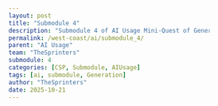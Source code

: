 ```yaml
---
layout: post
title: "Submodule 4"
description: "Submodule 4 of AI Usage Mini-Quest of Generating the Itinerary"
permalink: /west-coast/ai/submodule_4/
parent: "AI Usage"
team: "TheSprinters"
submodule: 4
categories: [CSP, Submodule, AIUsage]
tags: [ai, submodule, Generation]
author: "TheSprinters"
date: 2025-10-21
---
```

<!DOCTYPE html>
<html lang="en">
<head>
    <meta charset="UTF-8">
    <meta name="viewport" content="width=device-width, initial-scale=1.0">
    <title>West Coast Trip Planner</title>
    <style>
        * {
            margin: 0;
            padding: 0;
            box-sizing: border-box;
        }

        body {
            background: linear-gradient(135deg, #667eea 0%, #764ba2 100%);
            color: #e4e4e7;
            font-family: 'Segoe UI', Tahoma, Geneva, Verdana, sans-serif;
            line-height: 1.7;
            padding: 40px 20px;
            min-height: 100vh;
        }

        .container {
            max-width: 900px;
            margin: 0 auto;
        }

        h1 {
            color: #ffffff;
            font-size: 2.8em;
            margin-bottom: 20px;
            text-align: center;
            font-weight: 700;
            text-shadow: 2px 2px 4px rgba(0,0,0,0.3);
        }

        .subtitle {
            text-align: center;
            color: #f0e7ff;
            font-size: 1.2em;
            margin-bottom: 40px;
        }

        .progress-container {
            background: rgba(255, 255, 255, 0.15);
            height: 8px;
            border-radius: 10px;
            overflow: hidden;
            margin-bottom: 50px;
            backdrop-filter: blur(10px);
        }

        .progress-bar {
            height: 100%;
            background: linear-gradient(90deg, #10b981, #34d399);
            transition: width 0.5s ease;
            width: 0%;
        }

        .step-indicator {
            display: flex;
            justify-content: space-between;
            margin-bottom: 40px;
            flex-wrap: wrap;
            gap: 10px;
        }

        .step-dot {
            width: 40px;
            height: 40px;
            border-radius: 50%;
            background: rgba(255, 255, 255, 0.2);
            display: flex;
            align-items: center;
            justify-content: center;
            font-weight: 600;
            transition: all 0.3s;
            border: 2px solid transparent;
        }

        .step-dot.active {
            background: #10b981;
            border-color: #ffffff;
            transform: scale(1.2);
        }

        .step-dot.completed {
            background: #34d399;
        }

        .step-section {
            background: rgba(255, 255, 255, 0.95);
            color: #1f2937;
            padding: 40px;
            border-radius: 20px;
            margin-bottom: 30px;
            box-shadow: 0 10px 40px rgba(0,0,0,0.2);
            display: none;
        }

        .step-section.active {
            display: block;
            animation: fadeIn 0.5s;
        }

        @keyframes fadeIn {
            from {
                opacity: 0;
                transform: translateY(20px);
            }
            to {
                opacity: 1;
                transform: translateY(0);
            }
        }

        h2 {
            color: #667eea;
            font-size: 2em;
            margin-bottom: 15px;
            font-weight: 600;
        }

        .step-description {
            color: #6b7280;
            font-size: 1.1em;
            margin-bottom: 30px;
        }

        .selection-grid {
            display: grid;
            grid-template-columns: repeat(auto-fit, minmax(250px, 1fr));
            gap: 20px;
            margin: 25px 0;
        }

        .selection-card {
            background: white;
            padding: 25px;
            border-radius: 15px;
            border: 3px solid #e5e7eb;
            cursor: pointer;
            transition: all 0.3s;
            text-align: center;
        }

        .selection-card:hover {
            border-color: #667eea;
            transform: translateY(-5px);
            box-shadow: 0 8px 20px rgba(102, 126, 234, 0.3);
        }

        .selection-card.selected {
            border-color: #667eea;
            background: #eef2ff;
        }

        .selection-card.disabled {
            opacity: 0.5;
            cursor: not-allowed;
        }

        .selection-card h3 {
            color: #374151;
            font-size: 1.3em;
            margin-bottom: 8px;
        }

        .selection-card p {
            color: #6b7280;
            font-size: 0.95em;
        }

        .card-icon {
            font-size: 3em;
            margin-bottom: 15px;
        }

        .button-group {
            display: flex;
            gap: 15px;
            justify-content: flex-end;
            margin-top: 30px;
        }

        .btn {
            padding: 14px 35px;
            border: none;
            border-radius: 10px;
            font-size: 1.1em;
            font-weight: 600;
            cursor: pointer;
            transition: all 0.3s;
        }

        .btn-primary {
            background: linear-gradient(135deg, #667eea, #764ba2);
            color: white;
        }

        .btn-primary:hover:not(:disabled) {
            transform: translateY(-2px);
            box-shadow: 0 6px 20px rgba(102, 126, 234, 0.4);
        }

        .btn-secondary {
            background: #e5e7eb;
            color: #374151;
        }

        .btn-secondary:hover {
            background: #d1d5db;
        }

        .btn:disabled {
            opacity: 0.5;
            cursor: not-allowed;
        }

        .itinerary-preview {
            background: linear-gradient(135deg, #f9fafb, #eef2ff);
            padding: 30px;
            border-radius: 15px;
            margin-top: 30px;
        }

        .itinerary-preview h3 {
            color: #667eea;
            font-size: 1.5em;
            margin-bottom: 20px;
            text-align: center;
        }

        .destination-card {
            background: white;
            padding: 20px;
            border-radius: 12px;
            margin-bottom: 15px;
            border-left: 4px solid #667eea;
        }

        .destination-card h4 {
            color: #374151;
            font-size: 1.2em;
            margin-bottom: 10px;
        }

        .destination-details {
            display: flex;
            gap: 20px;
            flex-wrap: wrap;
            color: #6b7280;
            font-size: 0.95em;
        }

        .detail-item {
            display: flex;
            align-items: center;
            gap: 8px;
        }

        .summary-section {
            background: white;
            padding: 25px;
            border-radius: 12px;
            margin-top: 20px;
        }

        .summary-section h4 {
            color: #667eea;
            font-size: 1.2em;
            margin-bottom: 15px;
        }

        textarea {
            width: 100%;
            padding: 15px;
            border: 2px solid #e5e7eb;
            border-radius: 10px;
            font-family: inherit;
            font-size: 1em;
            resize: vertical;
            min-height: 120px;
            transition: border-color 0.3s;
        }

        textarea:focus {
            outline: none;
            border-color: #667eea;
        }

        .selection-count {
            color: #667eea;
            font-size: 0.95em;
            margin-top: 10px;
            font-weight: 500;
        }
    </style>
</head>
<body>
    <div class="container">
        <h1>🌴 West Coast Trip Planner</h1>
        <p class="subtitle">Plan your dream vacation step by step!</p>

        <div class="progress-container">
            <div class="progress-bar" id="progressBar"></div>
        </div>

        <div class="step-indicator">
            <div class="step-dot active" id="dot1">1</div>
            <div class="step-dot" id="dot2">2</div>
            <div class="step-dot" id="dot3">3</div>
            <div class="step-dot" id="dot4">4</div>
            <div class="step-dot" id="dot5">5</div>
        </div>

        <!-- Step 1: Choose Destinations -->
        <div class="step-section active" id="step1">
            <h2>Step 1: Choose Your Destinations</h2>
            <p class="step-description">Select 3 cities you want to visit on your West Coast adventure!</p>
            <p class="selection-count" id="destCount">Selected: 0/3</p>

            <div class="selection-grid">
                <div class="selection-card" data-destination="San Francisco, CA">
                    <div class="card-icon">🌉</div>
                    <h3>San Francisco</h3>
                    <p>Golden Gate Bridge, cable cars, tech hub</p>
                </div>
                <div class="selection-card" data-destination="Los Angeles, CA">
                    <div class="card-icon">🎬</div>
                    <h3>Los Angeles</h3>
                    <p>Hollywood, beaches, entertainment</p>
                </div>
                <div class="selection-card" data-destination="San Diego, CA">
                    <div class="card-icon">🏖️</div>
                    <h3>San Diego</h3>
                    <p>Perfect weather, beaches, zoo</p>
                </div>
                <div class="selection-card" data-destination="Portland, OR">
                    <div class="card-icon">🌲</div>
                    <h3>Portland</h3>
                    <p>Food scene, nature, quirky culture</p>
                </div>
                <div class="selection-card" data-destination="Seattle, WA">
                    <div class="card-icon">☕</div>
                    <h3>Seattle</h3>
                    <p>Space Needle, coffee, tech culture</p>
                </div>
                <div class="selection-card" data-destination="Las Vegas, NV">
                    <div class="card-icon">🎰</div>
                    <h3>Las Vegas</h3>
                    <p>Entertainment, shows, nightlife</p>
                </div>
            </div>

            <div class="button-group">
                <button class="btn btn-primary" id="nextFromDest" disabled>Next Step</button>
            </div>
        </div>

        <!-- Step 2: Choose Transportation -->
        <div class="step-section" id="step2">
            <h2>Step 2: Choose Your Transportation</h2>
            <p class="step-description">How do you want to travel between destinations?</p>

            <div class="selection-grid">
                <div class="selection-card" data-transport="Drive">
                    <div class="card-icon">🚗</div>
                    <h3>Drive</h3>
                    <p>Flexible, scenic routes, road trip vibes</p>
                </div>
                <div class="selection-card" data-transport="Fly">
                    <div class="card-icon">✈️</div>
                    <h3>Fly</h3>
                    <p>Fast, convenient, save time</p>
                </div>
                <div class="selection-card" data-transport="Train">
                    <div class="card-icon">🚂</div>
                    <h3>Take the Train</h3>
                    <p>Relaxing, scenic, eco-friendly</p>
                </div>
                <div class="selection-card" data-transport="Bus">
                    <div class="card-icon">🚌</div>
                    <h3>Take the Bus</h3>
                    <p>Budget-friendly, meet people</p>
                </div>
            </div>

            <div class="button-group">
                <button class="btn btn-secondary" id="backFromTransport">Back</button>
                <button class="btn btn-primary" id="nextFromTransport" disabled>Next Step</button>
            </div>
        </div>

        <!-- Step 3: Choose Accommodations -->
        <div class="step-section" id="step3">
            <h2>Step 3: Choose Your Accommodations</h2>
            <p class="step-description">Where will you stay during your trip?</p>

            <div class="selection-grid">
                <div class="selection-card" data-accommodation="Hotel">
                    <div class="card-icon">🏨</div>
                    <h3>Hotel</h3>
                    <p>Comfortable, amenities, room service</p>
                </div>
                <div class="selection-card" data-accommodation="Hostel">
                    <div class="card-icon">🛏️</div>
                    <h3>Hostel</h3>
                    <p>Budget-friendly, social, meet travelers</p>
                </div>
                <div class="selection-card" data-accommodation="Airbnb">
                    <div class="card-icon">🏠</div>
                    <h3>Airbnb</h3>
                    <p>Home away from home, local experience</p>
                </div>
                <div class="selection-card" data-accommodation="Camping">
                    <div class="card-icon">⛺</div>
                    <h3>Camping</h3>
                    <p>Adventure, nature, budget-friendly</p>
                </div>
            </div>

            <div class="button-group">
                <button class="btn btn-secondary" id="backFromAccommodation">Back</button>
                <button class="btn btn-primary" id="nextFromAccommodation" disabled>Generate Itinerary</button>
            </div>
        </div>

        <!-- Step 4: Generate Itinerary -->
        <div class="step-section" id="step4">
            <h2>Step 4: Your Custom Itinerary</h2>
            <p class="step-description">Here's your personalized West Coast trip plan!</p>

            <div id="itineraryPreview" class="itinerary-preview"></div>

            <div class="summary-section">
                <h4>💡 Trip Planning Notes</h4>
                <p style="margin-bottom: 15px; color: #6b7280;">Jot down ideas to make your trip better, save money, or be more eco-friendly:</p>
                <textarea id="tripNotes" placeholder="Example: Research free activities, bring reusable water bottles, look for local farmers markets..."></textarea>
            </div>

            <div class="button-group">
                <button class="btn btn-secondary" id="backFromItinerary">Back</button>
                <button class="btn btn-primary" id="nextFromItinerary">Share & Discuss</button>
            </div>
        </div>

        <!-- Step 5: Share Your Itinerary -->
        <div class="step-section" id="step5">
            <h2>Step 5: Share Your Itinerary</h2>
            <p class="step-description">Share your trip plan and discuss improvements with classmates!</p>

            <div class="summary-section">
                <h4>🌟 Your Trip Summary</h4>
                <div id="finalSummary"></div>
            </div>

            <div class="summary-section">
                <h4>💬 Discussion Questions</h4>
                <p style="margin-bottom: 15px; color: #6b7280;">Discuss these with your classmates:</p>
                <ul style="color: #6b7280; margin-left: 20px; line-height: 2;">
                    <li>What are some things you can do to make your trip more enjoyable?</li>
                    <li>What are some things you can do to save money?</li>
                    <li>What are some things you can do to make your trip more environmentally friendly?</li>
                    <li>How does your itinerary compare to your classmates?</li>
                </ul>
            </div>

            <div class="summary-section">
                <h4>✍️ Reflection</h4>
                <p style="margin-bottom: 15px; color: #6b7280;">After discussing with classmates, write what you learned or how you'd improve your trip:</p>
                <textarea id="reflection" placeholder="What did you learn from your classmates? What would you change about your itinerary?"></textarea>
            </div>

            <div class="button-group">
                <button class="btn btn-secondary" id="backFromShare">Back</button>
                <button class="btn btn-primary" id="restartBtn">Plan Another Trip 🎉</button>
            </div>
        </div>
    </div>

    <script>
        let currentStep = 1;
        let selectedDestinations = [];
        let selectedTransport = '';
        let selectedAccommodation = '';

        // Destination selection
        const destCards = document.querySelectorAll('[data-destination]');
        destCards.forEach(card => {
            card.addEventListener('click', function() {
                const dest = this.dataset.destination;
                
                if (this.classList.contains('selected')) {
                    this.classList.remove('selected');
                    selectedDestinations = selectedDestinations.filter(d => d !== dest);
                } else if (selectedDestinations.length < 3) {
                    this.classList.add('selected');
                    selectedDestinations.push(dest);
                }

                if (selectedDestinations.length === 3) {
                    destCards.forEach(c => {
                        if (!c.classList.contains('selected')) {
                            c.classList.add('disabled');
                        }
                    });
                } else {
                    destCards.forEach(c => c.classList.remove('disabled'));
                }

                document.getElementById('destCount').textContent = `Selected: ${selectedDestinations.length}/3`;
                document.getElementById('nextFromDest').disabled = selectedDestinations.length !== 3;
            });
        });

        document.getElementById('nextFromDest').addEventListener('click', () => nextStep());

        // Transportation selection
        const transportCards = document.querySelectorAll('[data-transport]');
        transportCards.forEach(card => {
            card.addEventListener('click', function() {
                transportCards.forEach(c => c.classList.remove('selected'));
                this.classList.add('selected');
                selectedTransport = this.dataset.transport;
                document.getElementById('nextFromTransport').disabled = false;
            });
        });

        document.getElementById('backFromTransport').addEventListener('click', () => previousStep());
        document.getElementById('nextFromTransport').addEventListener('click', () => nextStep());

        // Accommodation selection
        const accommodationCards = document.querySelectorAll('[data-accommodation]');
        accommodationCards.forEach(card => {
            card.addEventListener('click', function() {
                accommodationCards.forEach(c => c.classList.remove('selected'));
                this.classList.add('selected');
                selectedAccommodation = this.dataset.accommodation;
                document.getElementById('nextFromAccommodation').disabled = false;
            });
        });

        document.getElementById('backFromAccommodation').addEventListener('click', () => previousStep());
        document.getElementById('nextFromAccommodation').addEventListener('click', () => {
            generateItinerary();
            nextStep();
        });

        document.getElementById('backFromItinerary').addEventListener('click', () => previousStep());
        document.getElementById('nextFromItinerary').addEventListener('click', () => {
            generateFinalSummary();
            nextStep();
        });

        document.getElementById('backFromShare').addEventListener('click', () => previousStep());
        document.getElementById('restartBtn').addEventListener('click', () => restartPlanner());

        function nextStep() {
            document.getElementById(`step${currentStep}`).classList.remove('active');
            document.getElementById(`dot${currentStep}`).classList.remove('active');
            document.getElementById(`dot${currentStep}`).classList.add('completed');
            
            currentStep++;
            
            document.getElementById(`step${currentStep}`).classList.add('active');
            document.getElementById(`dot${currentStep}`).classList.add('active');
            
            updateProgress();
            window.scrollTo(0, 0);
        }

        function previousStep() {
            document.getElementById(`step${currentStep}`).classList.remove('active');
            document.getElementById(`dot${currentStep}`).classList.remove('active');
            
            currentStep--;
            
            document.getElementById(`step${currentStep}`).classList.add('active');
            document.getElementById(`dot${currentStep}`).classList.remove('completed');
            document.getElementById(`dot${currentStep}`).classList.add('active');
            
            updateProgress();
            window.scrollTo(0, 0);
        }

        function updateProgress() {
            const progress = ((currentStep - 1) / 4) * 100;
            document.getElementById('progressBar').style.width = progress + '%';
        }

        function generateItinerary() {
            const itineraryHTML = `
                <h3>✨ Your West Coast Adventure</h3>
                ${selectedDestinations.map((dest, index) => `
                    <div class="destination-card">
                        <h4>Stop ${index + 1}: ${dest}</h4>
                        <div class="destination-details">
                            <div class="detail-item">
                                <span>🚗</span>
                                <span>Travel: ${selectedTransport}</span>
                            </div>
                            <div class="detail-item">
                                <span>🏨</span>
                                <span>Stay: ${selectedAccommodation}</span>
                            </div>
                            <div class="detail-item">
                                <span>📅</span>
                                <span>2-3 days recommended</span>
                            </div>
                        </div>
                    </div>
                `).join('')}
            `;
            
            document.getElementById('itineraryPreview').innerHTML = itineraryHTML;
        }

        function generateFinalSummary() {
            const tripNotes = document.getElementById('tripNotes').value;
            const summaryHTML = `
                <p style="color: #6b7280; line-height: 2;">
                    <strong>🌍 Destinations:</strong> ${selectedDestinations.join(' → ')}<br>
                    <strong>🚗 Transportation:</strong> ${selectedTransport}<br>
                    <strong>🏨 Accommodations:</strong> ${selectedAccommodation}<br>
                    <strong>⏱️ Total Trip Duration:</strong> ${selectedDestinations.length * 2.5} days (approx)<br>
                    ${tripNotes ? `<br><strong>📝 Your Notes:</strong><br>${tripNotes}` : ''}
                </p>
            `;
            
            document.getElementById('finalSummary').innerHTML = summaryHTML;
        }

        function restartPlanner() {
            currentStep = 1;
            selectedDestinations = [];
            selectedTransport = '';
            selectedAccommodation = '';

            // Reset all selections
            document.querySelectorAll('.selection-card').forEach(card => {
                card.classList.remove('selected', 'disabled');
            });

            // Reset steps
            for (let i = 1; i <= 5; i++) {
                document.getElementById(`step${i}`).classList.remove('active');
                document.getElementById(`dot${i}`).classList.remove('active', 'completed');
            }

            document.getElementById('step1').classList.add('active');
            document.getElementById('dot1').classList.add('active');

            // Reset buttons
            document.getElementById('nextFromDest').disabled = true;
            document.getElementById('nextFromTransport').disabled = true;
            document.getElementById('nextFromAccommodation').disabled = true;

            // Reset textareas
            document.getElementById('tripNotes').value = '';
            document.getElementById('reflection').value = '';
            document.getElementById('destCount').textContent = 'Selected: 0/3';

            updateProgress();
            window.scrollTo(0, 0);
        }
    </script>
</body>
</html>